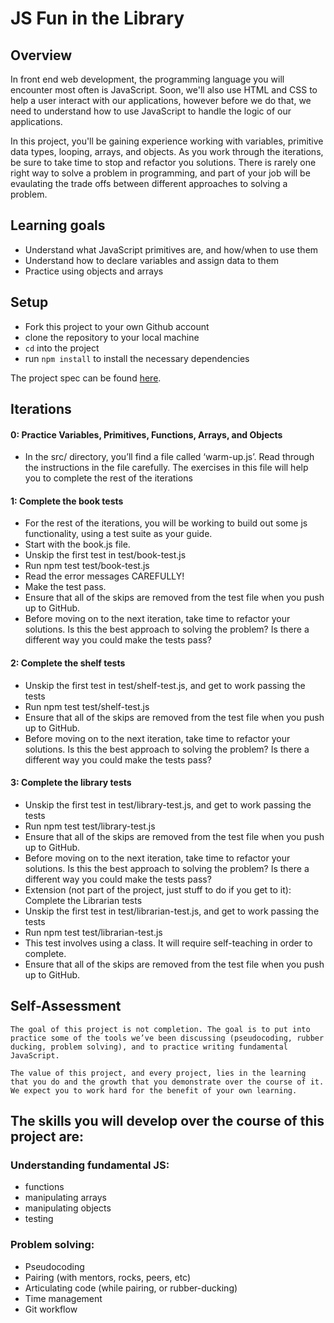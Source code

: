 # JS Fun in the Library

## Overview

In front end web development, the programming language you will encounter most
often is JavaScript. Soon, we'll also use HTML and CSS to help a user interact
with our applications, however before we do that, we need to understand how to
use JavaScript to handle the logic of our applications.

In this project, you'll be gaining experience working with variables, primitive
data types, looping, arrays, and objects. As you work through the
iterations, be sure to take time to stop and refactor you solutions. There is
rarely one right way to solve a problem in programming, and part of your job
will be evaulating the trade offs between different approaches to solving a
problem.

## Learning goals

  - Understand what JavaScript primitives are, and how/when to use them
  - Understand how to declare variables and assign data to them
  - Practice using objects and arrays

## Setup

  - Fork this project to your own Github account
  - clone the repository to your local machine
  - `cd` into the project
  - run `npm install` to install the necessary dependencies
  
  The project spec can be found [here](https://frontend.turing.io/projects/module-1/library.html).

## Iterations

#### 0: Practice Variables, Primitives, Functions, Arrays, and Objects
- In the src/ directory, you’ll find a file called ‘warm-up.js’. Read through the instructions in the file carefully. The exercises in this file will help you to complete the rest of the iterations
#### 1: Complete the book tests
- For the rest of the iterations, you will be working to build out some js functionality, using a test suite as your guide.
- Start with the book.js file.
- Unskip the first test in test/book-test.js
- Run npm test test/book-test.js
- Read the error messages CAREFULLY!
- Make the test pass.
- Ensure that all of the skips are removed from the test file when you push up to GitHub.
- Before moving on to the next iteration, take time to refactor your solutions. Is this the best approach to solving the problem? Is there a different way you could make the tests pass?
#### 2: Complete the shelf tests
- Unskip the first test in test/shelf-test.js, and get to work passing the tests
- Run npm test test/shelf-test.js
- Ensure that all of the skips are removed from the test file when you push up to GitHub.
- Before moving on to the next iteration, take time to refactor your solutions. Is this the best approach to solving the problem? Is there a different way you could make the tests pass?
#### 3: Complete the library tests
- Unskip the first test in test/library-test.js, and get to work passing the tests
- Run npm test test/library-test.js
- Ensure that all of the skips are removed from the test file when you push up to GitHub.
- Before moving on to the next iteration, take time to refactor your solutions. Is this the best approach to solving the problem? Is there a different way you could make the tests pass?
- Extension (not part of the project, just stuff to do if you get to it): Complete the Librarian tests
- Unskip the first test in test/librarian-test.js, and get to work passing the tests
- Run npm test test/librarian-test.js
- This test involves using a class. It will require self-teaching in order to complete.
- Ensure that all of the skips are removed from the test file when you push up to GitHub.

## Self-Assessment
```
The goal of this project is not completion. The goal is to put into practice some of the tools we’ve been discussing (pseudocoding, rubber ducking, problem solving), and to practice writing fundamental JavaScript.

The value of this project, and every project, lies in the learning that you do and the growth that you demonstrate over the course of it. We expect you to work hard for the benefit of your own learning.
```
## The skills you will develop over the course of this project are:
### Understanding fundamental JS:
- functions
- manipulating arrays
- manipulating objects
- testing
### Problem solving:
- Pseudocoding
- Pairing (with mentors, rocks, peers, etc)
- Articulating code (while pairing, or rubber-ducking)
- Time management
- Git workflow